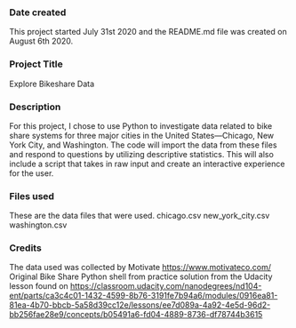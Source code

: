 ### Date created
This project started July 31st 2020 and the README.md file was created on August 6th 2020.

### Project Title
Explore Bikeshare Data

### Description
For this project, I chose to use Python to investigate data related to bike share systems for three major cities in the United States—Chicago, New York City, and Washington. The code will import the data from these files and respond to questions by utilizing descriptive statistics. This will also include a script that takes in raw input and create an interactive experience for the user.

### Files used
These are the data files that were used.
chicago.csv
new_york_city.csv
washington.csv

### Credits
The data used was collected by Motivate  https://www.motivateco.com/
Original Bike Share Python shell from practice solution from the Udacity lesson found on https://classroom.udacity.com/nanodegrees/nd104-ent/parts/ca3c4c01-1432-4599-8b76-3191fe7b94a6/modules/0916ea81-81ea-4b70-bbcb-5a58d39cc12e/lessons/ee7d089a-4a92-4e5d-96d2-bb256fae28e9/concepts/b05491a6-fd04-4889-8736-df78744b3615
